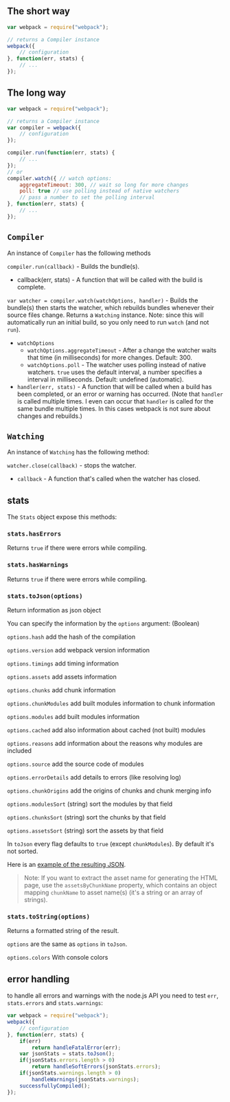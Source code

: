## The short way

``` javascript
var webpack = require("webpack");

// returns a Compiler instance
webpack({
	// configuration
}, function(err, stats) {
	// ...
});
```

## The long way

``` javascript
var webpack = require("webpack");

// returns a Compiler instance
var compiler = webpack({
	// configuration
});

compiler.run(function(err, stats) {
	// ...
});
// or
compiler.watch({ // watch options:
	aggregateTimeout: 300, // wait so long for more changes
	poll: true // use polling instead of native watchers
	// pass a number to set the polling interval
}, function(err, stats) {
	// ...
});
```



## `Compiler`

An instance of `Compiler` has the following methods

`compiler.run(callback)` - Builds the bundle(s).
* callback(err, stats) - A function that will be called with the build is complete.

`var watcher = compiler.watch(watchOptions, handler)` - Builds the bundle(s) then starts the watcher, which rebuilds bundles whenever their source files change. Returns a `Watching` instance. Note: since this will automatically run an initial build, so you only need to run `watch` (and not `run`).
* `watchOptions`
  * `watchOptions.aggregateTimeout` - After a change the watcher waits that time (in milliseconds) for more changes. Default: 300.
  * `watchOptions.poll` - The watcher uses polling instead of native watchers. `true` uses the default interval, a number specifies a interval in milliseconds. Default: undefined (automatic).
* `handler(err, stats)` - A function that will be called when a build has been completed, or an error or warning has occurred. (Note that `handler` is called multiple times. I even can occur that `handler` is called for the same bundle multiple times. In this cases webpack is not sure about changes and rebuilds.)

## `Watching`

An instance of `Watching` has the following method:

`watcher.close(callback)` - stops the watcher.
* `callback` - A function that's called when the watcher has closed.



## stats

The `Stats` object expose this methods:

### `stats.hasErrors`

Returns `true` if there were errors while compiling.

### `stats.hasWarnings`

Returns `true` if there were errors while compiling.

### `stats.toJson(options)`

Return information as json object

You can specify the information by the `options` argument: (Boolean)

`options.hash` add the hash of the compilation

`options.version` add webpack version information 

`options.timings` add timing information

`options.assets` add assets information

`options.chunks` add chunk information

`options.chunkModules` add built modules information to chunk information

`options.modules` add built modules information

`options.cached` add also information about cached (not built) modules

`options.reasons` add information about the reasons why modules are included

`options.source` add the source code of modules

`options.errorDetails` add details to errors (like resolving log)

`options.chunkOrigins` add the origins of chunks and chunk merging info

`options.modulesSort` (string) sort the modules by that field

`options.chunksSort` (string) sort the chunks by that field

`options.assetsSort` (string) sort the assets by that field

In `toJson` every flag defaults to `true` (except `chunkModules`). By default it's not sorted.

Here is an [example of the resulting JSON](https://github.com/webpack/analyse/blob/master/app/pages/upload/example.json).

> Note: If you want to extract the asset name for generating the HTML page, use the `assetsByChunkName` property, which contains an object mapping `chunkName` to asset name(s) (it's a string or an array of strings).

### `stats.toString(options)`

Returns a formatted string of the result.

`options` are the same as `options` in `toJson`.

`options.colors` With console colors

## error handling

to handle all errors and warnings with the node.js API you need to test `err`, `stats.errors` and `stats.warnings`:

``` javascript
var webpack = require("webpack");
webpack({
	// configuration
}, function(err, stats) {
	if(err)
		return handleFatalError(err);
	var jsonStats = stats.toJson();
	if(jsonStats.errors.length > 0)
		return handleSoftErrors(jsonStats.errors);
	if(jsonStats.warnings.length > 0)
		handleWarnings(jsonStats.warnings);
	successfullyCompiled();
});
```



